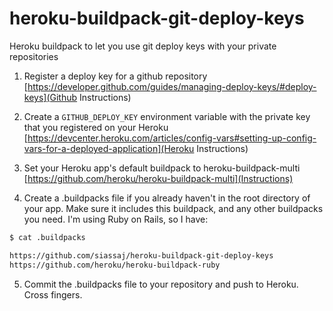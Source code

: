 # heroku-buildpack-git-deploy-keys
Heroku buildpack to let you use git deploy keys with your private repositories


1) Register a deploy key for a github repository
[https://developer.github.com/guides/managing-deploy-keys/#deploy-keys](Github Instructions)

2) Create a ```GITHUB_DEPLOY_KEY``` environment variable with the private key that you registered on your Heroku
[https://devcenter.heroku.com/articles/config-vars#setting-up-config-vars-for-a-deployed-application](Heroku Instructions)

3) Set your Heroku app's default buildpack to heroku-buildpack-multi
[https://github.com/heroku/heroku-buildpack-multi](Instructions)

4) Create a .buildpacks file if you already haven't in the root directory of your app. Make sure it includes this buildpack, and any other buildpacks you need. I'm using Ruby on Rails, so I have:

```sh
$ cat .buildpacks

https://github.com/siassaj/heroku-buildpack-git-deploy-keys
https://github.com/heroku/heroku-buildpack-ruby
```

5) Commit the .buildpacks file to your repository and push to Heroku. Cross fingers.
